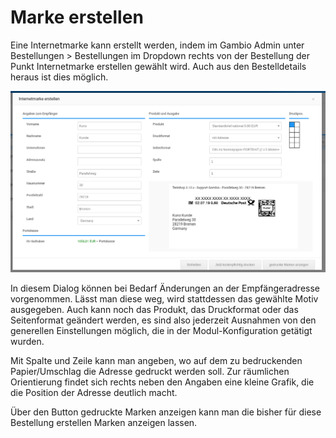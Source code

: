 # Marke erstellen 

Eine Internetmarke kann erstellt werden, indem im Gambio Admin unter Bestellungen \> Bestellungen im Dropdown rechts von der Bestellung der Punkt Internetmarke erstellen gewählt wird. Auch aus den Bestelldetails heraus ist dies möglich.

![](Bilder/internetmarke/20190702_015.png "Dialog zum Erstellen einer Internetmarke")

In diesem Dialog können bei Bedarf Änderungen an der Empfängeradresse vorgenommen. Lässt man diese weg, wird stattdessen das gewählte Motiv ausgegeben. Auch kann noch das Produkt, das Druckformat oder das Seitenformat geändert werden, es sind also jederzeit Ausnahmen von den generellen Einstellungen möglich, die in der Modul-Konfiguration getätigt wurden.

Mit Spalte und Zeile kann man angeben, wo auf dem zu bedruckenden Papier/Umschlag die Adresse gedruckt werden soll. Zur räumlichen Orientierung findet sich rechts neben den Angaben eine kleine Grafik, die die Position der Adresse deutlich macht.

Über den Button gedruckte Marken anzeigen kann man die bisher für diese Bestellung erstellen Marken anzeigen lassen.



